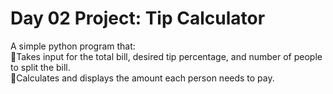 # Day 02 Project: Tip Calculator

 A simple python program that:
<br>
🔸Takes input for the total bill, desired tip percentage, and number of people to split the bill.
<br>
🔸Calculates and displays the amount each person needs to pay.
